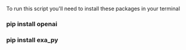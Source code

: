 To run this script you'll need to install these packages in your terminal

### pip install openai
### pip install exa_py